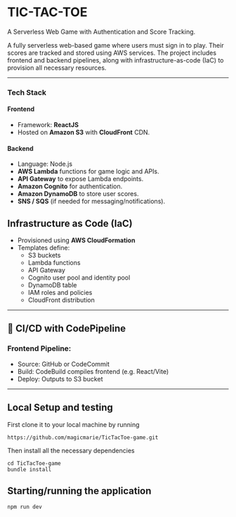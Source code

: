 # TIC-TAC-TOE

A Serverless Web Game with Authentication and Score Tracking.

A fully serverless web-based game where users must sign in to play. Their scores are tracked and stored using AWS services. The project includes frontend and backend pipelines, along with infrastructure-as-code (IaC) to provision all necessary resources.

---

### Tech Stack

#### Frontend
- Framework: **ReactJS**
- Hosted on **Amazon S3** with **CloudFront** CDN.

#### Backend
- Language: Node.js
- **AWS Lambda** functions for game logic and APIs.
- **API Gateway** to expose Lambda endpoints.
- **Amazon Cognito** for authentication.
- **Amazon DynamoDB** to store user scores.
- **SNS / SQS** (if needed for messaging/notifications).

## Infrastructure as Code (IaC)
- Provisioned using **AWS CloudFormation**
- Templates define:
  - S3 buckets
  - Lambda functions
  - API Gateway
  - Cognito user pool and identity pool
  - DynamoDB table
  - IAM roles and policies
  - CloudFront distribution
---

## 🔁 CI/CD with CodePipeline

### Frontend Pipeline:
- Source: GitHub or CodeCommit
- Build: CodeBuild compiles frontend (e.g. React/Vite)
- Deploy: Outputs to S3 bucket

---

## Local Setup and testing

First clone it to your local machine by running

```
https://github.com/magicmarie/TicTacToe-game.git
```

Then install all the necessary dependencies

```
cd TicTacToe-game
bundle install
```

## Starting/running the application

```
npm run dev
```
